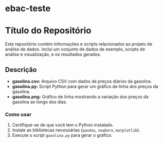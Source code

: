 # ebac-teste

# Título do Repositório

Este repositório contém informações e scripts relacionados ao projeto de análise de dados. Inclui um conjunto de dados de exemplo, scripts de análise e visualização, e os resultados gerados.

## Descrição

- **gasolina.csv:** Arquivo CSV com dados de preços diários da gasolina.
- **gasolina.py:** Script Python para gerar um gráfico de linha dos preços da gasolina.
- **gasolina.png:** Gráfico de linha mostrando a variação dos preços da gasolina ao longo dos dias.

### Como usar

1. Certifique-se de que você tem o Python instalado.
2. Instale as bibliotecas necessárias (`pandas`, `seaborn`, `matplotlib`).
3. Execute o script `gasolina.py` para gerar o gráfico.
